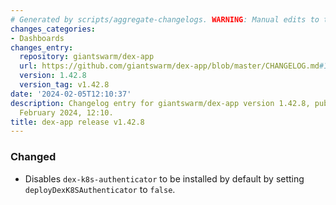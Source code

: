 ```yaml
---
# Generated by scripts/aggregate-changelogs. WARNING: Manual edits to this files will be overwritten.
changes_categories:
- Dashboards
changes_entry:
  repository: giantswarm/dex-app
  url: https://github.com/giantswarm/dex-app/blob/master/CHANGELOG.md#1428---2024-02-05
  version: 1.42.8
  version_tag: v1.42.8
date: '2024-02-05T12:10:37'
description: Changelog entry for giantswarm/dex-app version 1.42.8, published on 05
  February 2024, 12:10.
title: dex-app release v1.42.8
---
```


### Changed
- Disables `dex-k8s-authenticator` to be installed by default by setting `deployDexK8SAuthenticator` to `false`.
